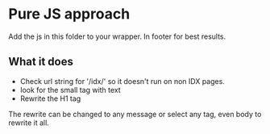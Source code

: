 # Pure JS approach

Add the js in this folder to your wrapper. In footer for best results.

## What it does

* Check url string for '/idx/' so it doesn't run on non IDX pages.
* look for the small tag with text
* Rewrite the H1 tag

The rewrite can be changed to any message or select any tag, even body to rewrite it all.
